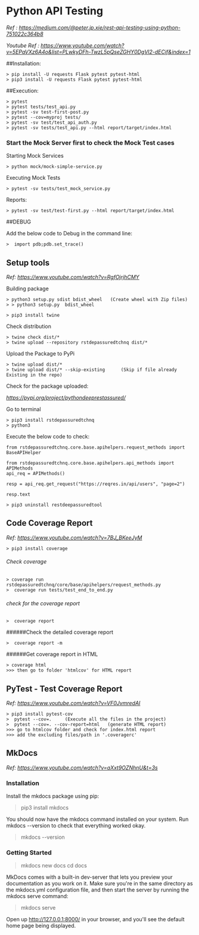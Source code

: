 # Python API Testing

_Ref : https://medium.com/@peter.jp.xie/rest-api-testing-using-python-751022c364b8_

_Youtube Ref : https://www.youtube.com/watch?v=5EPaVXz6A4o&list=PLwkyDFh-TwzL5pQseZGHY0DgVl2-dECif&index=1_

##Installation:
```
> pip install -U requests Flask pytest pytest-html
> pip3 install -U requests Flask pytest pytest-html
```

##Execution:
```
> pytest 
> pytest tests/test_api.py
> pytest -sv test-first-post.py
> pytest --cov=myproj tests/
> pytest -sv test/test_api_auth.py 
> pytest -sv tests/test_api.py --html report/target/index.html
```

### Start the Mock Server first to check the Mock Test cases

Starting Mock Services 
```
> python mock/mock-simple-service.py
```

Executing Mock Tests
```
> pytest -sv tests/test_mock_service.py
```

Reports:
```
> pytest -sv test/test-first.py --html report/target/index.html
```

##DEBUG

Add the below code to Debug in the command line:
```
>  import pdb;pdb.set_trace()
```

## Setup tools
_Ref: https://www.youtube.com/watch?v=RgfOjrjhCMY_

Building package

```
> python3 setup.py sdist bdist_wheel   (Create wheel with Zip files)
> > python3 setup.py  bdist_wheel

> pip3 install twine
```

Check distribution

```
> twine check dist/*
> twine upload --repository rstdepassuredtchnq dist/*
```

Upload the Package to PyPi

```
> twine upload dist/*  
> twine upload dist/* --skip-existing      (Skip if file already Existing in the repo)
```

Check for the package uploaded:

_https://pypi.org/project/pythondeeprestassured/_

Go to terminal 

```
> pip3 install rstdepassuredtchnq
> python3 
```

Execute the below code to check:

```
from rstdepassuredtchnq.core.base.apihelpers.request_methods import BaseAPIHelper

from rstdepassuredtchnq.core.base.apihelpers.api_methods import APIMethods
api_req = APIMethods()

resp = api_req.get_request("https://reqres.in/api/users", "page=2")

resp.text
```

```
> pip3 uninstall restdeepassuredtool
```

## Code Coverage Report
_Ref: https://www.youtube.com/watch?v=7BJ_BKeeJyM_

```
> pip3 install coverage
```

###### Check coverage

```
> coverage run rstdepassuredtchnq/core/base/apihelpers/request_methods.py 
>  coverage run tests/test_end_to_end.py
```


###### check for the coverage report

```
>  coverage report
```

######Check the detailed coverage report 

```
>  coverage report -m 
```

######Get coverage report in HTML

```
> coverage html
>>> then go to folder 'htmlcov' for HTML report
```

## PyTest - Test Coverage Report
_Ref: https://www.youtube.com/watch?v=VF0JvmredAI_

```
> pip3 install pytest-cov
>  pytest --cov=.     (Execute all the files in the project)
>  pytest --cov=. --cov-report=html   (generate HTML report)
>>> go to htmlcov folder and check for index.html report 
>>> add the excluding files/path in '.coveragerc'
```

## MkDocs

_Ref: https://www.youtube.com/watch?v=aXxt9OZNhnU&t=3s_

### Installation 

Install the mkdocs package using pip:

> pip3 install mkdocs

You should now have the mkdocs command installed on your system. Run mkdocs
--version to check that everything worked okay.

> mkdocs --version

### Getting Started

> mkdocs new docs
> cd docs

MkDocs comes with a built-in dev-server that lets you preview your documentation as you work on it. Make sure you're in the same directory as the mkdocs.yml configuration file, and then start the server by running the mkdocs serve command:

>  mkdocs serve

Open up http://127.0.0.1:8000/ in your browser, and you'll see the default home page being displayed.